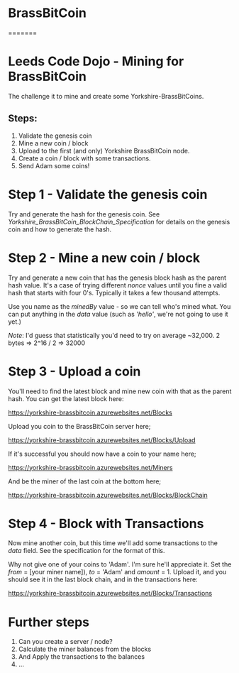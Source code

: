 # BrassBitCoin
=======
# Leeds Code Dojo - Mining for BrassBitCoin 

The challenge it to mine and create some Yorkshire-BrassBitCoins.

## Steps:

1. Validate the genesis coin
1. Mine a new coin / block
1. Upload to the first (and only) Yorkshire BrassBitCoin node.
1. Create a coin / block with some transactions.
1. Send Adam some coins!

# Step 1 - Validate the genesis coin
Try and generate the hash for the genesis coin. See _Yorkshire_BrassBitCoin_BlockChain_Specification_ for details on the genesis coin and how to generate the hash.

# Step 2 - Mine a new coin / block
Try and generate a new coin that has the genesis block hash as the parent hash value. It's a case of trying different _nonce_ values until you fine a valid hash that starts with four 0's. Typically it takes a few thousand attempts. 

Use you name as the _minedBy_ value - so we can tell who's mined what. You can put anything in the _data_ value (such as _'hello'_, we're not going to use it yet.)

_Note_: I'd guess that statistically you'd need to try on average ~32,000. 2 bytes => 2^16 / 2 => 32000

# Step 3 - Upload a coin
You'll need to find the latest block and mine new coin with that as the parent hash. You can get the latest block here:

https://yorkshire-brassbitcoin.azurewebsites.net/Blocks

Upload you coin to the BrassBitCoin server here;

https://yorkshire-brassbitcoin.azurewebsites.net/Blocks/Upload

If it's successful you should now have a coin to your name here;

https://yorkshire-brassbitcoin.azurewebsites.net/Miners

And be the miner of the last coin at the bottom here;

https://yorkshire-brassbitcoin.azurewebsites.net/Blocks/BlockChain

# Step 4 - Block with Transactions

Now mine another coin, but this time we'll add some transactions to the _data_ field. See the specification for the format of this.

Why not give one of your coins to 'Adam'. I'm sure he'll appreciate it. Set the _from_ = [your miner name]), _to_ = 'Adam' and _amount_ = 1. Upload it, and you should see it in the last block chain, and in the transactions here:

https://yorkshire-brassbitcoin.azurewebsites.net/Blocks/Transactions

# Further steps

1. Can you create a server / node?
1. Calculate the miner balances from the blocks
1. And Apply the transactions to the balances
1. ...
